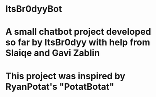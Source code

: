 # ItsBr0dyyBot

# A small chatbot project developed so far by ItsBr0dyy with help from Slaiqe and Gavi Zablin

# This project was inspired by RyanPotat's "PotatBotat"
